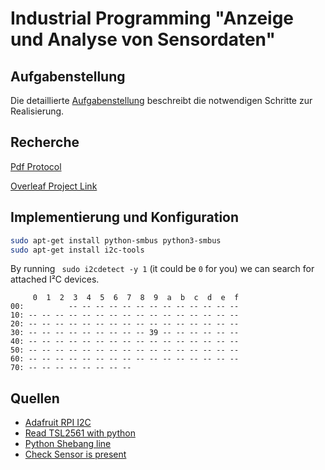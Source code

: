 # Industrial Programming "Anzeige und Analyse von Sensordaten"

## Aufgabenstellung
Die detaillierte [Aufgabenstellung](TASK.md) beschreibt die notwendigen Schritte zur Realisierung.

## Recherche

[Pdf Protocol](./syt4_gk814_sensordata_langheiter_fletzberger.pdf)

[Overleaf Project Link](https://www.overleaf.com/read/kcnqzgbjykym)

## Implementierung und Konfiguration

```bash
sudo apt-get install python-smbus python3-smbus
sudo apt-get install i2c-tools
```

By running  ` sudo i2cdetect -y 1` (it could be `0` for you) we can search for attached I²C devices.

```
     0  1  2  3  4  5  6  7  8  9  a  b  c  d  e  f
00:          -- -- -- -- -- -- -- -- -- -- -- -- --
10: -- -- -- -- -- -- -- -- -- -- -- -- -- -- -- --
20: -- -- -- -- -- -- -- -- -- -- -- -- -- -- -- --
30: -- -- -- -- -- -- -- -- -- 39 -- -- -- -- -- --
40: -- -- -- -- -- -- -- -- -- -- -- -- -- -- -- --
50: -- -- -- -- -- -- -- -- -- -- -- -- -- -- -- --
60: -- -- -- -- -- -- -- -- -- -- -- -- -- -- -- --
70: -- -- -- -- -- -- -- --
```



## Quellen

* [Adafruit RPI I2C](<https://learn.adafruit.com/adafruit-16-channel-servo-driver-with-raspberry-pi/configuring-your-pi-for-i2c>)
* [Read TSL2561 with python](<https://github.com/ControlEverythingCommunity/TSL2561/blob/master/Python/TSL2561.py>)
* [Python Shebang line](https://stackoverflow.com/a/19305076)
* [Check Sensor is present](<https://www.raspberrypi.org/forums/viewtopic.php?t=114401#p782496>)
